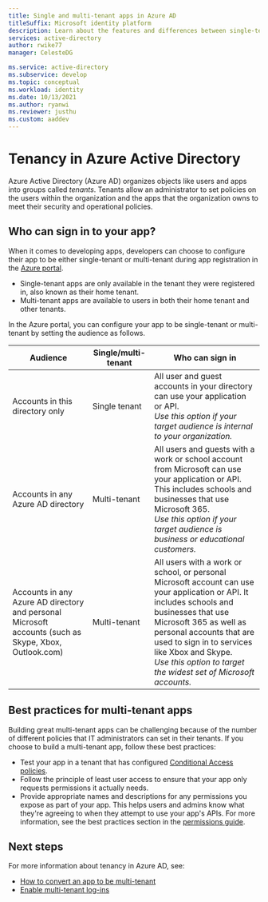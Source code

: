 ```yaml
---
title: Single and multi-tenant apps in Azure AD
titleSuffix: Microsoft identity platform
description: Learn about the features and differences between single-tenant and multi-tenant apps in Azure AD.
services: active-directory
author: rwike77
manager: CelesteDG

ms.service: active-directory
ms.subservice: develop
ms.topic: conceptual
ms.workload: identity
ms.date: 10/13/2021
ms.author: ryanwi
ms.reviewer: justhu
ms.custom: aaddev
---
```


# Tenancy in Azure Active Directory

Azure Active Directory (Azure AD) organizes objects like users and apps into groups called _tenants_. Tenants allow an administrator to set policies on the users within the organization and the apps that the organization owns to meet their security and operational policies.

## Who can sign in to your app?

When it comes to developing apps, developers can choose to configure their app to be either single-tenant or multi-tenant during app registration in the [Azure portal](https://portal.azure.com).

- Single-tenant apps are only available in the tenant they were registered in, also known as their home tenant.
- Multi-tenant apps are available to users in both their home tenant and other tenants.

In the Azure portal, you can configure your app to be single-tenant or multi-tenant by setting the audience as follows.

| Audience                                                                                              | Single/multi-tenant | Who can sign in                                                                                                                                                                                                                                                                                                       |
| ----------------------------------------------------------------------------------------------------- | ------------------- | --------------------------------------------------------------------------------------------------------------------------------------------------------------------------------------------------------------------------------------------------------------------------------------------------------------------- |
| Accounts in this directory only                                                                       | Single tenant       | All user and guest accounts in your directory can use your application or API.<br>_Use this option if your target audience is internal to your organization._                                                                                                                                                         |
| Accounts in any Azure AD directory                                                                    | Multi-tenant        | All users and guests with a work or school account from Microsoft can use your application or API. This includes schools and businesses that use Microsoft 365.<br>_Use this option if your target audience is business or educational customers._                                                                    |
| Accounts in any Azure AD directory and personal Microsoft accounts (such as Skype, Xbox, Outlook.com) | Multi-tenant        | All users with a work or school, or personal Microsoft account can use your application or API. It includes schools and businesses that use Microsoft 365 as well as personal accounts that are used to sign in to services like Xbox and Skype.<br>_Use this option to target the widest set of Microsoft accounts._ |

## Best practices for multi-tenant apps

Building great multi-tenant apps can be challenging because of the number of different policies that IT administrators can set in their tenants. If you choose to build a multi-tenant app, follow these best practices:

- Test your app in a tenant that has configured [Conditional Access policies](../azuread-dev/conditional-access-dev-guide.md).
- Follow the principle of least user access to ensure that your app only requests permissions it actually needs.
- Provide appropriate names and descriptions for any permissions you expose as part of your app. This helps users and admins know what they're agreeing to when they attempt to use your app's APIs. For more information, see the best practices section in the [permissions guide](v2-permissions-and-consent.md).

## Next steps

For more information about tenancy in Azure AD, see:

- [How to convert an app to be multi-tenant](howto-convert-app-to-be-multi-tenant.md)
- [Enable multi-tenant log-ins](howto-convert-app-to-be-multi-tenant.md)
